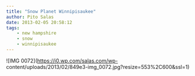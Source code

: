 ```yaml
---
title: "Snow Planet Winnipisaukee"
author: Pito Salas
date: 2013-02-05 20:58:12
tags:
    - new hampshire
    - snow
    - winnipisaukee
---
```



![IMG 0072](https://i0.wp.com/salas.com/wp-
content/uploads/2013/02/849e3-img_0072.jpg?resize=553%2C600&ssl=1)


